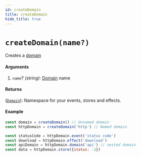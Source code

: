```yaml
---
id: createDomain
title: createDomain
hide_title: true
---
```


# `createDomain(name?)`

Creates a [domain](Domain.md)

#### Arguments

1. `name`? _(string)_: [Domain](Domain.md) name

#### Returns

([_`Domain`_](Domain.md)): Namespace for your events, stores and effects.

#### Example

```js
const domain = createDomain() // Unnamed domain
const httpDomain = createDomain('http') // Named domain

const statusCode = httpDomain.event('status code')
const download = httpDomain.effect('download')
const apiDomain = httpDomain.domain('api') // nested domain
const data = httpDomain.store({status: -1})
```
